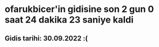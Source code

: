 # ofarukbicer'in gidisine son 2 gun 0 saat 24 dakika 23 saniye kaldi

## Gidis tarihi: 30.09.2022 :(